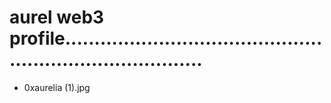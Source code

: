 # aurel web3 profile.............................................................................
- 0xaurelia (1).jpg
